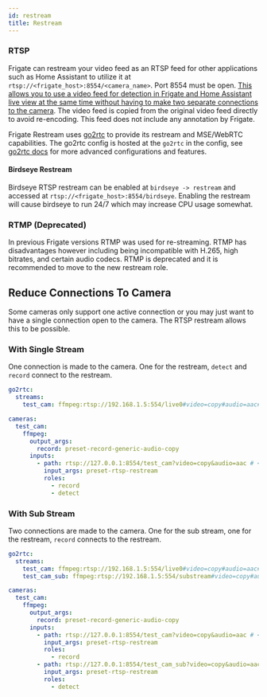 ```yaml
---
id: restream
title: Restream
---
```


### RTSP

Frigate can restream your video feed as an RTSP feed for other applications such as Home Assistant to utilize it at `rtsp://<frigate_host>:8554/<camera_name>`. Port 8554 must be open. [This allows you to use a video feed for detection in Frigate and Home Assistant live view at the same time without having to make two separate connections to the camera](#reduce-connections-to-camera). The video feed is copied from the original video feed directly to avoid re-encoding. This feed does not include any annotation by Frigate.

Frigate Restream uses [go2rtc](https://github.com/AlexxIT/go2rtc) to provide its restream and MSE/WebRTC capabilities. The go2rtc config is hosted at the `go2rtc` in the config, see [go2rtc docs](https://github.com/AlexxIT/go2rtc#configuration) for more advanced configurations and features.

#### Birdseye Restream

Birdseye RTSP restream can be enabled at `birdseye -> restream` and accessed at `rtsp://<frigate_host>:8554/birdseye`. Enabling the restream will cause birdseye to run 24/7 which may increase CPU usage somewhat.

### RTMP (Deprecated)

In previous Frigate versions RTMP was used for re-streaming. RTMP has disadvantages however including being incompatible with H.265, high bitrates, and certain audio codecs. RTMP is deprecated and it is recommended to move to the new restream role.

## Reduce Connections To Camera

Some cameras only support one active connection or you may just want to have a single connection open to the camera. The RTSP restream allows this to be possible.

### With Single Stream

One connection is made to the camera. One for the restream, `detect` and `record` connect to the restream.

```yaml
go2rtc:
  streams:
    test_cam: ffmpeg:rtsp://192.168.1.5:554/live0#video=copy#audio=aac#audio=opus

cameras:
  test_cam:
    ffmpeg:
      output_args:
        record: preset-record-generic-audio-copy
      inputs:
        - path: rtsp://127.0.0.1:8554/test_cam?video=copy&audio=aac # <--- the name here must match the name of the camera in restream
          input_args: preset-rtsp-restream
          roles:
            - record
            - detect
```

### With Sub Stream

Two connections are made to the camera. One for the sub stream, one for the restream, `record` connects to the restream.

```yaml
go2rtc:
  streams:
    test_cam: ffmpeg:rtsp://192.168.1.5:554/live0#video=copy#audio=aac#audio=opus
    test_cam_sub: ffmpeg:rtsp://192.168.1.5:554/substream#video=copy#audio=aac#audio=opus

cameras:
  test_cam:
    ffmpeg:
      output_args:
        record: preset-record-generic-audio-copy
      inputs:
        - path: rtsp://127.0.0.1:8554/test_cam?video=copy&audio=aac # <--- the name here must match the name of the camera in restream
          input_args: preset-rtsp-restream
          roles:
            - record
        - path: rtsp://127.0.0.1:8554/test_cam_sub?video=copy&audio=aac # <--- the name here must match the name of the camera_sub in restream
          input_args: preset-rtsp-restream
          roles:
            - detect
```
